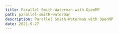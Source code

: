 ```yaml
---
title: Parallel Smith-Waterman with OpenMP
path: parallel-smith-waterman
description: Parallel Smith-Waterman with OpenMP
date: 2021-9-27
---
```

